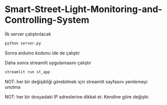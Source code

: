 # Smart-Street-Light-Monitoring-and-Controlling-System


İlk server çalıştırılacak 
```bash
python server.py
```

Sonra arduino kodunu ide de çalıştır

Daha sonra streamlit uygulamasını çalıştır
```bash
streamlit run st_app
```


NOT: her bir değişikliği görebilmek için streamlit sayfasını yenilemeyi unutma

NOT: her bir dosyadaki IP adreslerine dikkat et. Kendine göre değiştir.
